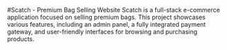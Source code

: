 #Scatch - Premium Bag Selling Website
Scatch is a full-stack e-commerce application focused on selling premium bags. This project showcases various features, including an admin panel, a fully integrated payment gateway, and user-friendly interfaces for browsing and purchasing products.
